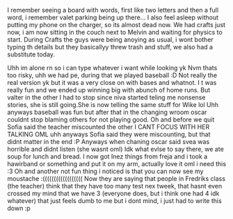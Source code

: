 I remember seeing a board with words, first like two letters and then a full word, i remember valet parking being up there...
I also feel asleep without putting my phone on the charger, so its almost dead now.
We had crafts just now, i am now sitting in the couch next to Melvin and waiting for physics to start. 
During Crafts the guys were being anoying as usual, i wont bother typing th details but they basicallyy threw trash and stuff, we also had a substitute today.

Uhh im alone rn so i can type whatever i want while looking yk
Nvm thats too risky, uhh we had pe, during that we played baseball :D
Not really the real version yk but it was a very close on with bases and whatnot. I t was really fun and we ended up winning big with abunch of home runs. But valter in the other 
I had to stop since niva started teling me nonsense stories, she is still going.She is now telling the same stuff for Wike lol
Uhh anyways baseball was fun but after that in the changing wroom oscar couldnt stop blaming others for not playing good. Oh and before we quit Sofia said the teacher miscounted the other I CANT FOCUS WITH HER TALKING OML uhh anyways Sofia said they were miscounting, but that didnt matter in the end :P
Anyways when chaning oscar said svea was horrible and didnt listen (she wasnt oml)
Idk what evlse to say there, we ate soup for lunch and bread.
I now got Inez things from freja and i took a hawirband or something and put it on my arm, actually love it oml i need this :3
Oh and another not fun thing i noticed is that you can now see my moustache :((((((((((((((((((
Now they are saying that people in Fredriks class (the teacher) think that they have too many test nex tweek, that hasnt even crossed my mind that we have 3 (everyone does, but i think one had 4 idk whatever) that just feels dumb to me but i dont mind, i just had to write this down :p
